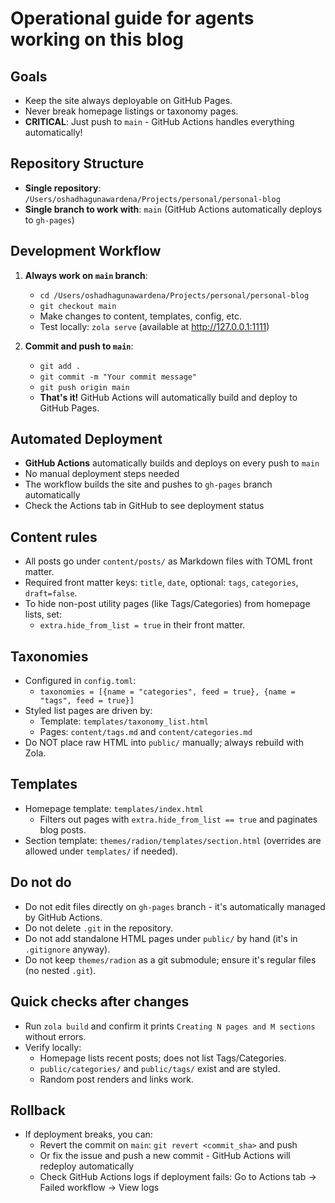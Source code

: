 # Operational guide for agents working on this blog

## Goals
- Keep the site always deployable on GitHub Pages.
- Never break homepage listings or taxonomy pages.
- **CRITICAL**: Just push to `main` - GitHub Actions handles everything automatically!

## Repository Structure
- **Single repository**: `/Users/oshadhagunawardena/Projects/personal/personal-blog`
- **Single branch to work with**: `main` (GitHub Actions automatically deploys to `gh-pages`)

## Development Workflow
1. **Always work on `main` branch**:
   - `cd /Users/oshadhagunawardena/Projects/personal/personal-blog`
   - `git checkout main`
   - Make changes to content, templates, config, etc.
   - Test locally: `zola serve` (available at http://127.0.0.1:1111)

2. **Commit and push to `main`**:
   - `git add .`
   - `git commit -m "Your commit message"`
   - `git push origin main`
   - **That's it!** GitHub Actions will automatically build and deploy to GitHub Pages.

## Automated Deployment
- **GitHub Actions** automatically builds and deploys on every push to `main`
- No manual deployment steps needed
- The workflow builds the site and pushes to `gh-pages` branch automatically
- Check the Actions tab in GitHub to see deployment status

## Content rules
- All posts go under `content/posts/` as Markdown files with TOML front matter.
- Required front matter keys: `title`, `date`, optional: `tags`, `categories`, `draft=false`.
- To hide non-post utility pages (like Tags/Categories) from homepage lists, set:
  - `extra.hide_from_list = true` in their front matter.

## Taxonomies
- Configured in `config.toml`:
  - `taxonomies = [{name = "categories", feed = true}, {name = "tags", feed = true}]`
- Styled list pages are driven by:
  - Template: `templates/taxonomy_list.html`
  - Pages: `content/tags.md` and `content/categories.md`
- Do NOT place raw HTML into `public/` manually; always rebuild with Zola.

## Templates
- Homepage template: `templates/index.html`
  - Filters out pages with `extra.hide_from_list == true` and paginates blog posts.
- Section template: `themes/radion/templates/section.html` (overrides are allowed under `templates/` if needed).

## Do not do
- Do not edit files directly on `gh-pages` branch - it's automatically managed by GitHub Actions.
- Do not delete `.git` in the repository.
- Do not add standalone HTML pages under `public/` by hand (it's in `.gitignore` anyway).
- Do not keep `themes/radion` as a git submodule; ensure it's regular files (no nested `.git`).

## Quick checks after changes
- Run `zola build` and confirm it prints `Creating N pages and M sections` without errors.
- Verify locally:
  - Homepage lists recent posts; does not list Tags/Categories.
  - `public/categories/` and `public/tags/` exist and are styled.
  - Random post renders and links work.

## Rollback
- If deployment breaks, you can:
  - Revert the commit on `main`: `git revert <commit_sha>` and push
  - Or fix the issue and push a new commit - GitHub Actions will redeploy automatically
  - Check GitHub Actions logs if deployment fails: Go to Actions tab → Failed workflow → View logs
